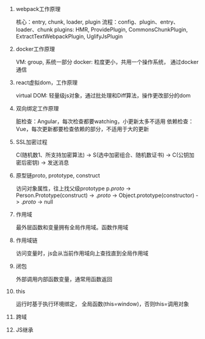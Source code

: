 1. webpack工作原理

    核心：entry, chunk, loader, plugin
    流程：config、plugin、entry、loader、chunk
    plugins: HMR, ProvidePlugin, CommonsChunkPlugin, ExtractTextWebpackPlugin, UglifyJsPlugin

2. docker工作原理

    VM: group, 系统一部分
    docker: 粒度更小，共用一个操作系统， 通过docker通信

3. react虚拟dom，工作原理

    virtual DOM: 轻量级js对象，通过批处理和Diff算法，操作更改部分的dom

4. 双向绑定工作原理

    脏检查：Angular，每次检查都要watching，小更新太多不适用
    依赖检查：Vue，每次更新都要检查依赖的部分，不适用于大的更新

5. SSL加密过程

    C(随机数1、所支持加密算法) -> S(选中加密组合、随机数证书) -> C(公钥加密后密钥) -> 发送消息

6. 原型链proto, prototype, construct

    访问对象属性，往上找父级prototype
    p._proto_ -> Person.Prototype(construct) -> ._proto_ -> Object.prototype(constructor) -> ._proto_ -> null

7. 作用域

    最外层函数和变量拥有全局作用域。函数作用域

8. 作用域链

    访问变量时，js会从当前作用域向上查找直到全局作用域

9. 闭包

    外部调用内部函数变量，通常用函数返回

9. this

    运行时基于执行环境绑定， 全局函数(this=window)，否则this=调用对象

10. 跨域
11. JS继承



